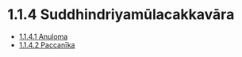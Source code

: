 

# 1.1.4 Suddhindriyamūlacakkavāra

* [1.1.4.1 Anuloma](1.1.4/1.1.4.1.md)
* [1.1.4.2 Paccanīka](1.1.4/1.1.4.2.md)



